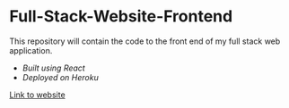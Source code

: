 # Full-Stack-Website-Frontend
This repository will contain the code to the front end of my full stack web application. 
* *Built using React*
* *Deployed on Heroku*

[Link to website](https://pacific-temple-26876.herokuapp.com)
